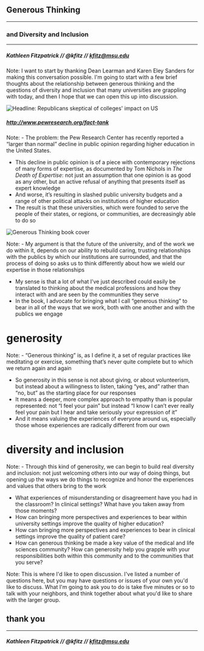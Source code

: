 ## Generous Thinking
---
### and Diversity and Inclusion
---

##### Kathleen Fitzpatrick // @kfitz // kfitz@msu.edu

Note: I want to start by thanking Dean Learman and Karen Eley Sanders for making this conversation possible. I'm going to start with a few brief thoughts about the relationship between generous thinking and the questions of diversity and inclusion that many universities are grappling with today, and then I hope that we can open this up into discussion.


![Headline: Republicans skeptical of colleges' impact on US](images/skeptical.png)
##### http://www.pewresearch.org/fact-tank

Note: - The problem: the Pew Research Center has recently reported a “larger than normal” decline in public opinion regarding higher education in the United States.
- This decline in public opinion is of a piece with contemporary rejections of many forms of expertise, as documented by Tom Nichols in _The Death of Expertise_: not just an assumption that one opinion is as good as any other, but an active refusal of anything that presents itself as expert knowledge
- And worse, it’s resulting in slashed public university budgets and a range of other political attacks on institutions of higher education
- The result is that these universities, which were founded to serve the people of their states, or regions, or communities, are decreasingly able to do so


![Generous Thinking book cover](images/gtcover.png)

Note: - My argument is that the future of the university, and of the work we do within it, depends on our ability to rebuild caring, trusting relationships with the publics by which our institutions are surrounded, and that the process of doing so asks us to think differently about how we wield our expertise in those relationships
- My sense is that a lot of what I’ve just described could easily be translated to thinking about the medical professions and how they interact with and are seen by the communities they serve
- In the book, I advocate for bringing what I call “generous thinking” to bear in all of the ways that we work, both with one another and with the publics we engage


# generosity

Note: - “Generous thinking” is, as I define it, a set of regular practices like meditating or exercise, something that’s never quite complete but to which we return again and again
- So generosity in this sense is not about giving, or about volunteerism, but instead about a willingness to listen, taking “yes, and” rather than “no, but” as the starting place for our responses
- It means a deeper, more complex approach to empathy than is popular represented: not “I feel your pain” but instead “I know I can’t ever really feel your pain but I hear and take seriously your expression of it”
- And it means valuing the experiences of everyone around us, especially those whose experiences are radically different from our own


# diversity and inclusion

Note: - Through this kind of generosity, we can begin to build real diversity and inclusion: not just welcoming others into our way of doing things, but opening up the ways we do things to recognize and honor the experiences and values that others bring to the work


- What experiences of misunderstanding or disagreement have you had in the classroom? In clinical settings? What have you taken away from those moments?
- How can bringing more perspectives and experiences to bear within university settings improve the quality of higher education?
- How can bringing more perspectives and experiences to bear in clinical settings improve the quality of patient care?
- How can generous thinking be made a key value of the medical and life sciences community? How can generosity help you grapple with your responsibilities both within this community and to the communities that you serve?

Note: This is where I'd like to open discussion. I've listed a number of questions here, but you may have questions or issues of your own you'd like to discuss. What I'm going to ask you to do is take five minutes or so to talk with your neighbors, and think together about what you'd like to share with the larger group.


## thank you
---
##### Kathleen Fitzpatrick // @kfitz // kfitz@msu.edu
	

